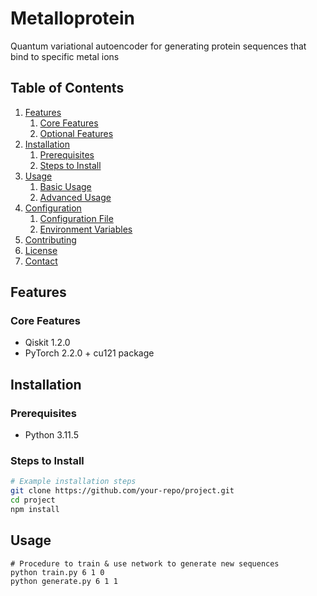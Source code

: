 # Metalloprotein
Quantum variational autoencoder for generating protein sequences that bind to specific metal ions

## Table of Contents
1. [Features](#features)
    1. [Core Features](#core-features)
    2. [Optional Features](#optional-features)
2. [Installation](#installation)
    1. [Prerequisites](#prerequisites)
    2. [Steps to Install](#steps-to-install)
3. [Usage](#usage)
    1. [Basic Usage](#basic-usage)
    2. [Advanced Usage](#advanced-usage)
4. [Configuration](#configuration)
    1. [Configuration File](#configuration-file)
    2. [Environment Variables](#environment-variables)
5. [Contributing](#contributing)
6. [License](#license)
7. [Contact](#contact)

## Features
### Core Features
- Qiskit 1.2.0
- PyTorch 2.2.0 + cu121 package

## Installation
### Prerequisites
- Python 3.11.5

### Steps to Install
```bash
# Example installation steps
git clone https://github.com/your-repo/project.git
cd project
npm install
```

## Usage
```
# Procedure to train & use network to generate new sequences
python train.py 6 1 0
python generate.py 6 1 1
```
